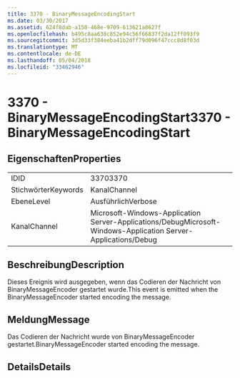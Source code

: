 ```yaml
---
title: 3370 - BinaryMessageEncodingStart
ms.date: 03/30/2017
ms.assetid: 624f8dab-a150-468e-9709-613621a8627f
ms.openlocfilehash: b495c8aa638c852e94c56f66837f2da12ff093f9
ms.sourcegitcommit: 3d5d33f384eeba41b2dff79d096f47ccc8d8f03d
ms.translationtype: MT
ms.contentlocale: de-DE
ms.lasthandoff: 05/04/2018
ms.locfileid: "33462946"
---
```

# <a name="3370---binarymessageencodingstart"></a><span data-ttu-id="169aa-102">3370 - BinaryMessageEncodingStart</span><span class="sxs-lookup"><span data-stu-id="169aa-102">3370 - BinaryMessageEncodingStart</span></span>
## <a name="properties"></a><span data-ttu-id="169aa-103">Eigenschaften</span><span class="sxs-lookup"><span data-stu-id="169aa-103">Properties</span></span>  
  
|||  
|-|-|  
|<span data-ttu-id="169aa-104">ID</span><span class="sxs-lookup"><span data-stu-id="169aa-104">ID</span></span>|<span data-ttu-id="169aa-105">3370</span><span class="sxs-lookup"><span data-stu-id="169aa-105">3370</span></span>|  
|<span data-ttu-id="169aa-106">Stichwörter</span><span class="sxs-lookup"><span data-stu-id="169aa-106">Keywords</span></span>|<span data-ttu-id="169aa-107">Kanal</span><span class="sxs-lookup"><span data-stu-id="169aa-107">Channel</span></span>|  
|<span data-ttu-id="169aa-108">Ebene</span><span class="sxs-lookup"><span data-stu-id="169aa-108">Level</span></span>|<span data-ttu-id="169aa-109">Ausführlich</span><span class="sxs-lookup"><span data-stu-id="169aa-109">Verbose</span></span>|  
|<span data-ttu-id="169aa-110">Kanal</span><span class="sxs-lookup"><span data-stu-id="169aa-110">Channel</span></span>|<span data-ttu-id="169aa-111">Microsoft-Windows-Application Server-Applications/Debug</span><span class="sxs-lookup"><span data-stu-id="169aa-111">Microsoft-Windows-Application Server-Applications/Debug</span></span>|  
  
## <a name="description"></a><span data-ttu-id="169aa-112">Beschreibung</span><span class="sxs-lookup"><span data-stu-id="169aa-112">Description</span></span>  
 <span data-ttu-id="169aa-113">Dieses Ereignis wird ausgegeben, wenn das Codieren der Nachricht von BinaryMessageEncoder gestartet wurde.</span><span class="sxs-lookup"><span data-stu-id="169aa-113">This event is emitted when the BinaryMessageEncoder started encoding the message.</span></span>  
  
## <a name="message"></a><span data-ttu-id="169aa-114">Meldung</span><span class="sxs-lookup"><span data-stu-id="169aa-114">Message</span></span>  
 <span data-ttu-id="169aa-115">Das Codieren der Nachricht wurde von BinaryMessageEncoder gestartet.</span><span class="sxs-lookup"><span data-stu-id="169aa-115">BinaryMessageEncoder started encoding the message.</span></span>  
  
## <a name="details"></a><span data-ttu-id="169aa-116">Details</span><span class="sxs-lookup"><span data-stu-id="169aa-116">Details</span></span>
